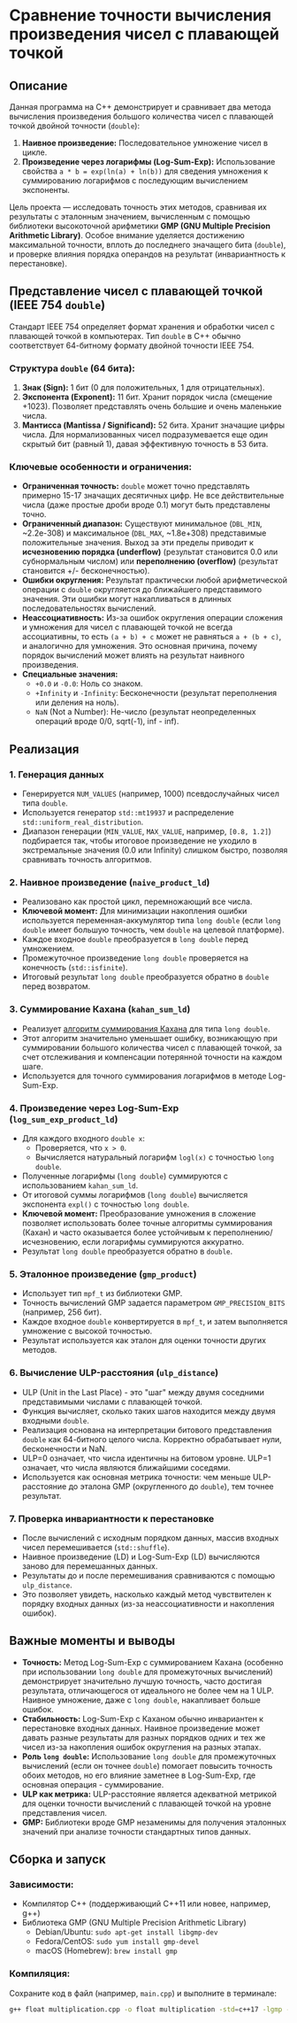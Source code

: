 # Сравнение точности вычисления произведения чисел с плавающей точкой

## Описание

Данная программа на C++ демонстрирует и сравнивает два метода вычисления произведения большого количества чисел с плавающей точкой двойной точности (`double`):

1.  **Наивное произведение:** Последовательное умножение чисел в цикле.
2.  **Произведение через логарифмы (Log-Sum-Exp):** Использование свойства `a * b = exp(ln(a) + ln(b))` для сведения умножения к суммированию логарифмов с последующим вычислением экспоненты.

Цель проекта — исследовать точность этих методов, сравнивая их результаты с эталонным значением, вычисленным с помощью библиотеки высокоточной арифметики **GMP (GNU Multiple Precision Arithmetic Library)**. Особое внимание уделяется достижению максимальной точности, вплоть до последнего значащего бита (`double`), и проверке влияния порядка операндов на результат (инвариантность к перестановке).

## Представление чисел с плавающей точкой (IEEE 754 `double`)

Стандарт IEEE 754 определяет формат хранения и обработки чисел с плавающей точкой в компьютерах. Тип `double` в C++ обычно соответствует 64-битному формату двойной точности IEEE 754.

### Структура `double` (64 бита):

1.  **Знак (Sign):** 1 бит (0 для положительных, 1 для отрицательных).
2.  **Экспонента (Exponent):** 11 бит. Хранит порядок числа (смещение +1023). Позволяет представлять очень большие и очень маленькие числа.
3.  **Мантисса (Mantissa / Significand):** 52 бита. Хранит значащие цифры числа. Для нормализованных чисел подразумевается еще один скрытый бит (равный 1), давая эффективную точность в 53 бита.

### Ключевые особенности и ограничения:

*   **Ограниченная точность:** `double` может точно представлять примерно 15-17 значащих десятичных цифр. Не все действительные числа (даже простые дроби вроде 0.1) могут быть представлены точно.
*   **Ограниченный диапазон:** Существуют минимальное (`DBL_MIN`, ~2.2e-308) и максимальное (`DBL_MAX`, ~1.8e+308) представимые положительные значения. Выход за эти пределы приводит к **исчезновению порядка (underflow)** (результат становится 0.0 или субнормальным числом) или **переполнению (overflow)** (результат становится +/- бесконечностью).
*   **Ошибки округления:** Результат практически любой арифметической операции с `double` округляется до ближайшего представимого значения. Эти ошибки могут накапливаться в длинных последовательностях вычислений.
*   **Неассоциативность:** Из-за ошибок округления операции сложения и умножения для чисел с плавающей точкой не всегда ассоциативны, то есть `(a + b) + c` может не равняться `a + (b + c)`, и аналогично для умножения. Это основная причина, почему порядок вычислений может влиять на результат наивного произведения.
*   **Специальные значения:**
    *   `+0.0` и `-0.0`: Ноль со знаком.
    *   `+Infinity` и `-Infinity`: Бесконечности (результат переполнения или деления на ноль).
    *   `NaN` (Not a Number): Не-число (результат неопределенных операций вроде 0/0, sqrt(-1), inf - inf).

## Реализация

### 1. Генерация данных

*   Генерируется `NUM_VALUES` (например, 1000) псевдослучайных чисел типа `double`.
*   Используется генератор `std::mt19937` и распределение `std::uniform_real_distribution`.
*   Диапазон генерации (`MIN_VALUE`, `MAX_VALUE`, например, `[0.8, 1.2]`) подбирается так, чтобы итоговое произведение не уходило в экстремальные значения (0.0 или Infinity) слишком быстро, позволяя сравнивать точность алгоритмов.

### 2. Наивное произведение (`naive_product_ld`)

*   Реализовано как простой цикл, перемножающий все числа.
*   **Ключевой момент:** Для минимизации накопления ошибки используется переменная-аккумулятор типа `long double` (если `long double` имеет большую точность, чем `double` на целевой платформе).
*   Каждое входное `double` преобразуется в `long double` перед умножением.
*   Промежуточное произведение `long double` проверяется на конечность (`std::isfinite`).
*   Итоговый результат `long double` преобразуется обратно в `double` перед возвратом.

### 3. Суммирование Кахана (`kahan_sum_ld`)

*   Реализует [алгоритм суммирования Кахана](https://ru.wikipedia.org/wiki/Алгоритм_Кэхэна) для типа `long double`.
*   Этот алгоритм значительно уменьшает ошибку, возникающую при суммировании большого количества чисел с плавающей точкой, за счет отслеживания и компенсации потерянной точности на каждом шаге.
*   Используется для точного суммирования логарифмов в методе Log-Sum-Exp.

### 4. Произведение через Log-Sum-Exp (`log_sum_exp_product_ld`)

*   Для каждого входного `double x`:
    *   Проверяется, что `x > 0`.
    *   Вычисляется натуральный логарифм `logl(x)` с точностью `long double`.
*   Полученные логарифмы (`long double`) суммируются с использованием `kahan_sum_ld`.
*   От итоговой суммы логарифмов (`long double`) вычисляется экспонента `expl()` с точностью `long double`.
*   **Ключевой момент:** Преобразование умножения в сложение позволяет использовать более точные алгоритмы суммирования (Кахан) и часто оказывается более устойчивым к переполнению/исчезновению, если логарифмы суммируются аккуратно.
*   Результат `long double` преобразуется обратно в `double`.

### 5. Эталонное произведение (`gmp_product`)

*   Использует тип `mpf_t` из библиотеки GMP.
*   Точность вычислений GMP задается параметром `GMP_PRECISION_BITS` (например, 256 бит).
*   Каждое входное `double` конвертируется в `mpf_t`, и затем выполняется умножение с высокой точностью.
*   Результат используется как эталон для оценки точности других методов.

### 6. Вычисление ULP-расстояния (`ulp_distance`)

*   ULP (Unit in the Last Place) - это "шаг" между двумя соседними представимыми числами с плавающей точкой.
*   Функция вычисляет, сколько таких шагов находится между двумя входными `double`.
*   Реализация основана на интерпретации битового представления `double` как 64-битного целого числа. Корректно обрабатывает нули, бесконечности и NaN.
*   ULP=0 означает, что числа идентичны на битовом уровне. ULP=1 означает, что числа являются ближайшими соседями.
*   Используется как основная метрика точности: чем меньше ULP-расстояние до эталона GMP (округленного до `double`), тем точнее результат.

### 7. Проверка инвариантности к перестановке

*   После вычислений с исходным порядком данных, массив входных чисел перемешивается (`std::shuffle`).
*   Наивное произведение (LD) и Log-Sum-Exp (LD) вычисляются заново для перемешанных данных.
*   Результаты до и после перемешивания сравниваются с помощью `ulp_distance`.
*   Это позволяет увидеть, насколько каждый метод чувствителен к порядку входных данных (из-за неассоциативности и накопления ошибок).

## Важные моменты и выводы

*   **Точность:** Метод Log-Sum-Exp с суммированием Кахана (особенно при использовании `long double` для промежуточных вычислений) демонстрирует значительно лучшую точность, часто достигая результата, отличающегося от идеального не более чем на 1 ULP. Наивное умножение, даже с `long double`, накапливает больше ошибок.
*   **Стабильность:** Log-Sum-Exp с Каханом обычно инвариантен к перестановке входных данных. Наивное произведение может давать разные результаты для разных порядков одних и тех же чисел из-за накопления ошибок округления на разных этапах.
*   **Роль `long double`:** Использование `long double` для промежуточных вычислений (если он точнее `double`) помогает повысить точность обоих методов, но его влияние заметнее в Log-Sum-Exp, где основная операция - суммирование.
*   **ULP как метрика:** ULP-расстояние является адекватной метрикой для оценки точности вычислений с плавающей точкой на уровне представления чисел.
*   **GMP:** Библиотеки вроде GMP незаменимы для получения эталонных значений при анализе точности стандартных типов данных.

## Сборка и запуск

### Зависимости:

*   Компилятор C++ (поддерживающий C++11 или новее, например, g++)
*   Библиотека GMP (GNU Multiple Precision Arithmetic Library)
    *   Debian/Ubuntu: `sudo apt-get install libgmp-dev`
    *   Fedora/CentOS: `sudo yum install gmp-devel`
    *   macOS (Homebrew): `brew install gmp`

### Компиляция:

Сохраните код в файл (например, `main.cpp`) и выполните в терминале:

```bash
g++ float multiplication.cpp -o float multiplication -std=c++17 -lgmp -lm -O0
